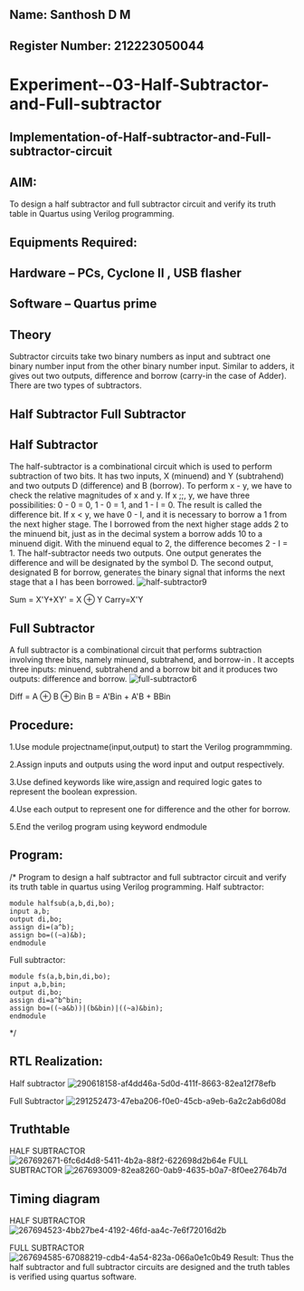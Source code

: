 ## Name: Santhosh D M
## Register Number: 212223050044
# Experiment--03-Half-Subtractor-and-Full-subtractor
## Implementation-of-Half-subtractor-and-Full-subtractor-circuit
## AIM:
To design a half subtractor and full subtractor circuit and verify its truth table in Quartus using Verilog programming.

## Equipments Required:
## Hardware – PCs, Cyclone II , USB flasher
## Software – Quartus prime
## Theory
Subtractor circuits take two binary numbers as input and subtract one binary number input from the other binary number input. Similar to adders, it gives out two outputs, difference and borrow (carry-in the case of Adder). There are two types of subtractors.

## Half Subtractor Full Subtractor
## Half Subtractor
The half-subtractor is a combinational circuit which is used to perform subtraction of two bits. It has two inputs, X (minuend) and Y (subtrahend) and two outputs D (difference) and B (borrow). To perform x - y, we have to check the relative magnitudes of x and y. If x ;;, y, we have three possibilities: 0 - 0 = 0, 1 - 0 = 1, and 1 - I = 0. The result is called the difference bit. If x < y, we have 0 - I, and it is necessary to borrow a 1 from the next higher stage. The I borrowed from the next higher stage adds 2 to the minuend bit, just as in the decimal system a borrow adds 10 to a minuend digit. With the minuend equal to 2, the difference becomes 2 - I = 1. The half-subtractor needs two outputs. One output generates the difference and will be designated by the symbol D. The second output, designated B for borrow, generates the binary signal that informs the next stage that a I has been borrowed.
![half-subtractor9](https://user-images.githubusercontent.com/36288975/166112538-58c3bc7c-ee5d-4e6a-ac8d-8e8328efe27a.png)


Sum = X'Y+XY' = X ⊕ Y
Carry=X'Y

## Full Subtractor
A full subtractor is a combinational circuit that performs subtraction involving three bits, namely minuend, subtrahend, and borrow-in . It accepts three inputs: minuend, subtrahend and a borrow bit and it produces two outputs: difference and borrow. 
![full-subtractor6](https://user-images.githubusercontent.com/36288975/166112541-24c68359-3de8-4674-ae22-8272ffc385ed.png)


Diff = A ⊕ B ⊕ Bin B = A'Bin + A'B + BBin

## Procedure:
1.Use module projectname(input,output) to start the Verilog programmming.

2.Assign inputs and outputs using the word input and output respectively.

3.Use defined keywords like wire,assign and required logic gates to represent the boolean expression.

4.Use each output to represent one for difference and the other for borrow.

5.End the verilog program using keyword endmodule


## Program:
/*
Program to design a half subtractor and full subtractor circuit and verify its truth table in quartus using Verilog programming.
Half subtractor:
```
module halfsub(a,b,di,bo);
input a,b;
output di,bo;
assign di=(a^b);
assign bo=((~a)&b);
endmodule 
```
Full subtractor:
```
module fs(a,b,bin,di,bo);
input a,b,bin;
output di,bo;
assign di=a^b^bin;
assign bo=((~a&b))|(b&bin)|((~a)&bin);
endmodule
```
*/
## RTL Realization:
Half subtractor
![290618158-af4dd46a-5d0d-411f-8663-82ea12f78efb](https://github.com/Sandy-56/Experiment--03-Half-Subtractor-and-Full-subtractor/assets/152118022/2356ac9c-bffd-4299-8ca5-ad5b6829ad4d)


Full Subtractor
![291252473-47eba206-f0e0-45cb-a9eb-6a2c2ab6d08d](https://github.com/Sandy-56/Experiment--03-Half-Subtractor-and-Full-subtractor/assets/152118022/046260a7-ac5d-4b2b-b146-f724638eeaa8)


## Truthtable
HALF SUBTRACTOR
![267692671-6fc6d4d8-5411-4b2a-88f2-622698d2b64e](https://github.com/Sandy-56/Experiment--03-Half-Subtractor-and-Full-subtractor/assets/152118022/1303d953-3ad4-4cb8-997b-3822d3f1f7de)
FULL SUBTRACTOR
![267693009-82ea8260-0ab9-4635-b0a7-8f0ee2764b7d](https://github.com/Sandy-56/Experiment--03-Half-Subtractor-and-Full-subtractor/assets/152118022/5ae27a82-8f41-440d-b05d-644936cd8463)

## Timing diagram 
HALF SUBTRACTOR 
![267694523-4bb27be4-4192-46fd-aa4c-7e6f72016d2b](https://github.com/Sandy-56/Experiment--03-Half-Subtractor-and-Full-subtractor/assets/152118022/3bb17243-4173-44b7-8984-0275277af0b7)

FULL SUBTRACTOR 
![267694585-67088219-cdb4-4a54-823a-066a0e1c0b49](https://github.com/Sandy-56/Experiment--03-Half-Subtractor-and-Full-subtractor/assets/152118022/0947d00e-4d55-4f7f-8668-8a47a3d7ab1c)
Result:
Thus the half subtractor and full subtractor circuits are designed and the truth tables is verified using quartus software.
